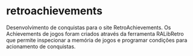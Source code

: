 # retroachievements
Desenvolvimento de conquistas para o site RetroAchievements.
Os Achievements de jogos foram criados através da ferramenta RALibRetro que permite inspecionar a memória de jogos e programar condições para acionamento de conquistas.
